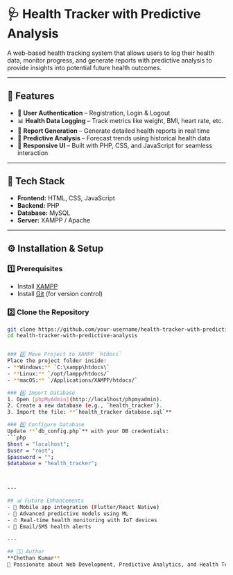 # 🩺 Health Tracker with Predictive Analysis  

A web-based health tracking system that allows users to log their health data, monitor progress, and generate reports with predictive analysis to provide insights into potential future health outcomes.  

---

## 📌 Features  
- 🔐 **User Authentication** – Registration, Login & Logout  
- 📊 **Health Data Logging** – Track metrics like weight, BMI, heart rate, etc.  
- 📑 **Report Generation** – Generate detailed health reports in real time  
- 🤖 **Predictive Analysis** – Forecast trends using historical health data  
- 🎨 **Responsive UI** – Built with PHP, CSS, and JavaScript for seamless interaction  

---

## 🚀 Tech Stack  
- **Frontend:** HTML, CSS, JavaScript  
- **Backend:** PHP  
- **Database:** MySQL  
- **Server:** XAMPP / Apache  

---

## ⚙️ Installation & Setup  

### 1️⃣ Prerequisites  
- Install [XAMPP](https://www.apachefriends.org/index.html)  
- Install [Git](https://git-scm.com/) (for version control)  

### 2️⃣ Clone the Repository  
```bash
git clone https://github.com/your-username/health-tracker-with-predictive-analysis.git
cd health-tracker-with-predictive-analysis


### 3️⃣ Move Project to XAMPP `htdocs`  
Place the project folder inside:  
- **Windows:** `C:\xampp\htdocs\`  
- **Linux:** `/opt/lampp/htdocs/`  
- **macOS:** `/Applications/XAMPP/htdocs/`  

### 4️⃣ Import Database  
1. Open [phpMyAdmin](http://localhost/phpmyadmin).  
2. Create a new database (e.g., `health_tracker`).  
3. Import the file: **`health_tracker database.sql`**  

### 5️⃣ Configure Database  
Update **`db_config.php`** with your DB credentials:  
```php
$host = "localhost";
$user = "root";
$password = "";
$database = "health_tracker";



---

## 📊 Future Enhancements  
- 📱 Mobile app integration (Flutter/React Native)  
- 🧠 Advanced predictive models using ML  
- ⏱ Real-time health monitoring with IoT devices  
- 📧 Email/SMS health alerts  

---

## 👨‍💻 Author  
**Chethan Kumar**  
🚀 Passionate about Web Development, Predictive Analytics, and Health Tech Innovation.  



